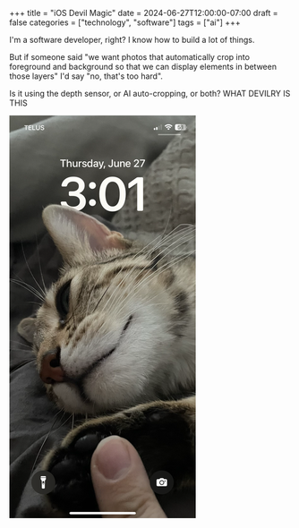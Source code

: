 +++
title = "iOS Devil Magic"
date = 2024-06-27T12:00:00-07:00
draft = false
categories = ["technology", "software"]
tags = ["ai"]
+++

I'm a software developer, right? I know how to build a lot of things.

But if someone said "we want photos that automatically crop into foreground and background so that we can display elements in between those layers" I'd say "no, that's too hard".

Is it using the depth sensor, or AI auto-cropping, or both? WHAT DEVILRY IS THIS

![](./magic.png)